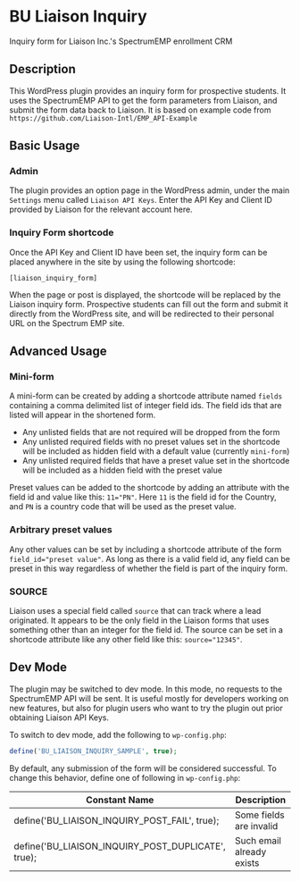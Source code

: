 # BU Liaison Inquiry #
Inquiry form for Liaison Inc.'s SpectrumEMP enrollment CRM
## Description
This WordPress plugin provides an inquiry form for prospective students.  It uses the SpectrumEMP API to get the form parameters from Liaison, and submit the form data back to Liaison. It is based on example code from `https://github.com/Liaison-Intl/EMP_API-Example`
## Basic Usage
### Admin
The plugin provides an option page in the WordPress admin, under the main `Settings` menu called `Liaison API Keys`.  Enter the API Key and Client ID provided by Liaison for the relevant account here.
### Inquiry Form shortcode
Once the API Key and Client ID have been set, the inquiry form can be placed anywhere in the site by using the following shortcode:

`[liaison_inquiry_form]`

When the page or post is displayed, the shortcode will be replaced by the Liaison inquiry form.  Prospective students can fill out the form and submit it directly from the WordPress site, and will be redirected to their personal URL on the Spectrum EMP site.
## Advanced Usage
### Mini-form

A mini-form can be created by adding a shortcode attribute named `fields` containing a comma delimited list of integer field ids.  The field ids that are listed will appear in the shortened form.  

* Any unlisted fields that are not required will be dropped from the form
* Any unlisted required fields with no preset values set in the shortcode will be included as hidden field with a default value (currently `mini-form`)
* Any unlisted required fields that have a preset value set in the shortcode will be included as a hidden field with the preset value

Preset values can be added to the shortcode by adding an attribute with the field id and value like this: `11="PN"`.  Here `11` is the field id for the Country, and `PN` is a country code that will be used as the preset value.

### Arbitrary preset values
Any other values can be set by including a shortcode attribute of the form `field_id="preset value"`.  As long as there is a valid field id, any field can be preset in this way regardless of whether the field is part of the inquiry form.

### SOURCE
Liaison uses a special field called `source` that can track where a lead originated.  It appears to be the only field in the Liaison forms that uses something other than an integer for the field id.  The source can be set in a shortcode attribute like any other field like this: `source="12345"`.

## Dev Mode

The plugin may be switched to dev mode. In this mode, no requests to the SpectrumEMP API will be sent. It is useful mostly for developers working on new features, but also for plugin users who want to try the plugin out prior obtaining Liaison API Keys.

To switch to dev mode, add the following to `wp-config.php`:

```php
define('BU_LIAISON_INQUIRY_SAMPLE', true);
```

By default, any submission of the form will be considered successful. To change this behavior, define one of following in `wp-config.php`:

| Constant Name                                      | Description               |
|----------------------------------------------------|---------------------------|
| define('BU_LIAISON_INQUIRY_POST_FAIL', true);      | Some fields are invalid   |
| define('BU_LIAISON_INQUIRY_POST_DUPLICATE', true); | Such email already exists |

